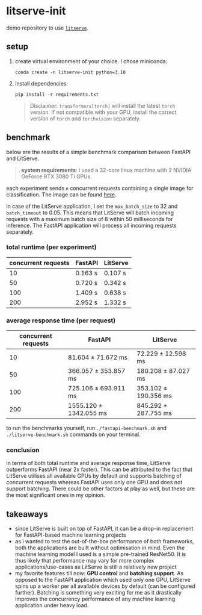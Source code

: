 # litserve-init

demo repository to use [`litserve`](https://lightning.ai/docs/litserve).

## setup

1. create virtual environment of your choice. I chose miniconda:

   ```shell
   conda create -n litserve-init python=3.10
   ```

2. install dependencies:

   ```shell
   pip install -r requirements.txt
   ```

   > Disclaimer: `transformers[torch]` will install the latest `torch` version.
   > If not compatible with your GPU, install the correct version of `torch` and
   > `torchvision` separately.

## benchmark

below are the results of a simple benchmark comparison between FastAPI and
LitServe.

> **system requirements**: i used a 32-core linux machine with 2 NVIDIA GeForce
> RTX 3080 Ti GPUs.

each experiment sends `n` concurrent requests containing a single image for
classification. The image can be found [here](./cats-image.png).

in case of the LitServe application, I set the `max_batch_size` to 32 and
`batch_timeout` to 0.05. This means that LitServe will batch incoming requests
with a maximum batch size of 8 within 50 milliseconds for inference. The FastAPI
application will process all incoming requests separately.

### total runtime (per experiment)

| concurrent requests | FastAPI | LitServe |
| ------------------- | ------- | -------- |
| 10                  | 0.163 s | 0.107 s  |
| 50                  | 0.720 s | 0.342 s  |
| 100                 | 1.409 s | 0.638 s  |
| 200                 | 2.952 s | 1.332 s  |

### average response time (per request)

| concurrent requests | FastAPI                | LitServe             |
| ------------------- | ---------------------- | -------------------- |
| 10                  | 81.604 ± 71.672 ms     | 72.229 ± 12.598 ms   |
| 50                  | 366.057 ± 353.857 ms   | 180.208 ± 87.027 ms  |
| 100                 | 725.106 ± 693.911 ms   | 353.102 ± 190.356 ms |
| 200                 | 1555.120 ± 1342.055 ms | 845.292 ± 287.755 ms |

to run the benchmarks yourself, run `./fastapi-benchmark.sh` and
`./litserve-benchmark.sh` commands on your terminal.

### conclusion

in terms of both total runtime and average response time, LitServe outperforms
FastAPI (near 2x faster). This can be attributed to the fact that LitServe
utilises all available GPUs by default and supports batching of concurrent
requests whereas FastAPI uses only one GPU and does not support batching. There
could be other factors at play as well, but these are the most significant ones
in my opinion.

## takeaways

- since LitServe is built on top of FastAPI, it can be a drop-in replacement for
  FastAPI-based machine learning projects
- as i wanted to test the out-of-the-box performance of both frameworks, both
  the applications are built without optimisation in mind. Even the machine
  learning model I used is a simple pre-trained ResNet50. It is thus likely that
  performance may vary for more complex applications/use-cases as LitServe is
  still a relatively new project
- my favorite features till now: **GPU control** and **batching support**. As
  opposed to the FastAPI application which used only one GPU, LitServe spins up
  a worker per all available devices by default (can be configured further).
  Batching is something very exciting for me as it drastically improves the
  concurrency performance of any machine learning application under heavy load.
